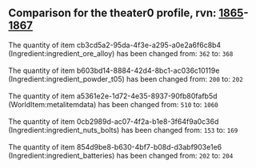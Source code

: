 ## Comparison for the theater0 profile, rvn: [1865](https://github.com/PRO100KatYT/FortniteProfileRevisions/tree/main/profiles/theater0/1865%20theater0.json)-[1867](https://github.com/PRO100KatYT/FortniteProfileRevisions/tree/main/profiles/theater0/1867%20theater0.json)

The quantity of item cb3cd5a2-95da-4f3e-a295-a0e2a6f6c8b4 (Ingredient:ingredient_ore_alloy) has been changed from: `362` to: `368`
<br><br>
The quantity of item b603bd14-8884-42d4-8bc1-ac036c10119e (Ingredient:ingredient_powder_t05) has been changed from: `200` to: `202`
<br><br>
The quantity of item a5361e2e-1d72-4e35-8937-90fb80fafb5d (WorldItem:metalitemdata) has been changed from: `510` to: `1060`
<br><br>
The quantity of item 0cb2989d-ac07-4f2a-b1e8-3f64f9a0c36d (Ingredient:ingredient_nuts_bolts) has been changed from: `153` to: `169`
<br><br>
The quantity of item 854d9be8-b630-4bf7-b08d-d3abf903e1e6 (Ingredient:ingredient_batteries) has been changed from: `202` to: `204`
<br><br>
